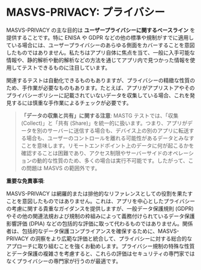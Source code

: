 # MASVS-PRIVACY: プライバシー

MASVS-PRIVACY の主な目的は **ユーザープライバシーに関するベースライン** を提供することです。特に ENISA や GDPR などの他の標準や規制がすでに適用している場合には、ユーザープライバシーのあらゆる側面をカバーすることを意図したものではありません。私たちはアプリ自体に焦点を当て、一般に入手可能な情報や、静的解析や動的解析などの方法を通じてアプリ内で見つかった情報を使用してテストできるものに注目しています。

関連するテストは自動化できるものもありますが、プライバシーの精緻な性質のため、手作業が必要なものもあります。たとえば、アプリがアプリストアやそのプライバシーポリシーに記載されていないデータを収集している場合、これを発見するには慎重な手作業によるチェックが必要です。

> **「データの収集と共有」に関する注意**: MASTG テストでは、「収集 (Collect)」と「共有 (Share)」を統一的に扱います。つまり、アプリがデータを別のサーバーに送信する場合も、デバイス上の別のアプリに転送する場合も、ユーザーのコントロールを離れる可能性があるデータとみなすことを意味します。リモートエンドポイント上のデータに何が起こるかを確認することは困難であり、アクセス制限やサーバーサイドのオペレーションの動的な性質のため、多くの場合は実行不可能です。したがって、この問題は MASVS の範囲外です。

**重要な免責事項**:

MASVS-PRIVACY は網羅的または排他的なリファレンスとしての役割を果たすことを意図したものではありません。これは、アプリを中心としたプライバシーの考慮に関する貴重なガイダンスを提供しますが、一般データ保護規則 (GDPR) やその他の関連法規および規制の枠組みによって義務付けられているデータ保護影響評価 (DPIA) などの包括的な評価に取って代わるものではありません。関係者は、包括的なデータ保護コンプライアンスを確保するために、MASVS-PRIVACY の洞察をより広範な評価と統合して、プライバシーに対する総合的なアプローチに取り組むことを強くお勧めします。プライバシー規制の特殊な性質とデータ保護の複雑さを考慮すると、これらの評価はセキュリティの専門家ではなくプライバシーの専門家が行うのが最適です。
